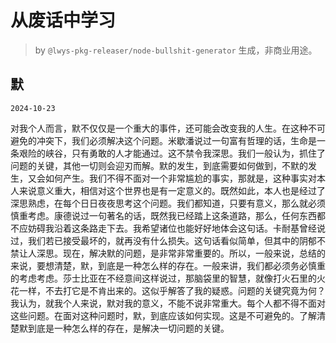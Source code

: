 # 从废话中学习

> by `@lwys-pkg-releaser/node-bullshit-generator` 生成，非商业用途。

## 默

`2024-10-23`

对我个人而言，默不仅仅是一个重大的事件，还可能会改变我的人生。在这种不可避免的冲突下，我们必须解决这个问题。米歇潘说过一句富有哲理的话，生命是一条艰险的峡谷，只有勇敢的人才能通过。这不禁令我深思。我们一般认为，抓住了问题的关键，其他一切则会迎刃而解。默的发生，到底需要如何做到，不默的发生，又会如何产生。我们不得不面对一个非常尴尬的事实，那就是，这种事实对本人来说意义重大，相信对这个世界也是有一定意义的。既然如此，本人也是经过了深思熟虑，在每个日日夜夜思考这个问题。我们都知道，只要有意义，那么就必须慎重考虑。康德说过一句著名的话，既然我已经踏上这条道路，那么，任何东西都不应妨碍我沿着这条路走下去。我希望诸位也能好好地体会这句话。卡耐基曾经说过，我们若已接受最坏的，就再没有什么损失。这句话看似简单，但其中的阴郁不禁让人深思。现在，解决默的问题，是非常非常重要的。所以，一般来说，总结的来说，要想清楚，默，到底是一种怎么样的存在。一般来讲，我们都必须务必慎重的考虑考虑。莎士比亚在不经意间这样说过，那脑袋里的智慧，就像打火石里的火花一样，不去打它是不肯出来的。这似乎解答了我的疑惑。问题的关键究竟为何？我认为，就我个人来说，默对我的意义，不能不说非常重大。每个人都不得不面对这些问题。在面对这种问题时，默，到底应该如何实现。这是不可避免的。了解清楚默到底是一种怎么样的存在，是解决一切问题的关键。